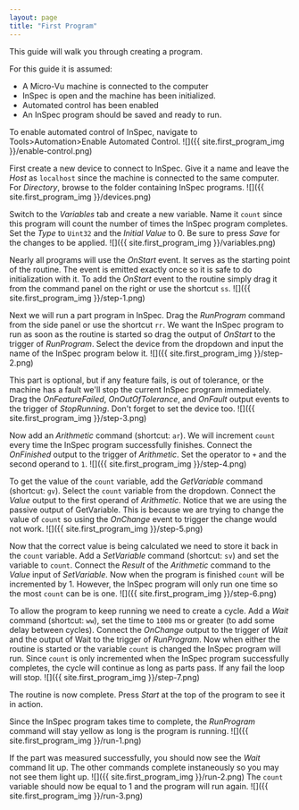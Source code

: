 ```yaml
---
layout: page
title: "First Program"
---
```


This guide will walk you through creating a program.

For this guide it is assumed:
- A Micro-Vu machine is connected to the computer
- InSpec is open and the machine has been initialized.
- Automated control has been enabled
- An InSpec program should be saved and ready to run.

To enable automated control of InSpec, navigate to Tools>Automation>Enable Automated Control.
![]({{ site.first_program_img }}/enable-control.png)

First create a new device to connect to InSpec.
Give it a name and leave the _Host_ as `localhost` since the machine is connected to the same computer.
For _Directory_, browse to the folder containing InSpec programs.
![]({{ site.first_program_img }}/devices.png)
<br>

Switch to the _Variables_ tab and create a new variable.
Name it `count` since this program will count the number of times the InSpec program completes.
Set the _Type_ to `Uint32` and the _Initial Value_ to 0. Be sure to press _Save_ for the changes to be applied.
![]({{ site.first_program_img }}/variables.png)
<br>

Nearly all programs will use the _OnStart_ event.
It serves as the starting point of the routine.
The event is emitted exactly once so it is safe to do initialization with it.
To add the _OnStart_ event to the routine simply drag it from the command panel on the right or use the shortcut `ss`.
![]({{ site.first_program_img }}/step-1.png)
<br>

Next we will run a part program in InSpec.
Drag the _RunProgram_ command from the side panel or use the shortcut `rr`.
We want the InSpec program to run as soon as the routine is started so drag the output of _OnStart_ to the trigger of _RunProgram_.
Select the device from the dropdown and input the name of the InSpec program below it.
![]({{ site.first_program_img }}/step-2.png)
<br>

This part is optional, but if any feature fails, is out of tolerance, or the machine has a fault we'll stop the current InSpec program immediately.
Drag the _OnFeatureFailed_, _OnOutOfTolerance_, and _OnFault_ output events to the trigger of _StopRunning_.
Don't forget to set the device too.
![]({{ site.first_program_img }}/step-3.png)
<br>

Now add an _Arithmetic_ command (shortcut: `ar`).
We will increment `count` every time the InSpec program successfully finishes.
Connect the _OnFinished_ output to the trigger of _Arithmetic_.
Set the operator to `+` and the second operand to `1`.
![]({{ site.first_program_img }}/step-4.png)
<br>

To get the value of the `count` variable, add the _GetVariable_ command (shortcut: `gv`).
Select the `count` variable from the dropdown.
Connect the _Value_ output to the first operand of _Arithmetic_.
Notice that we are using the passive output of GetVariable.
This is because we are trying to change the value of `count` so using the _OnChange_ event to trigger the change would not work.
![]({{ site.first_program_img }}/step-5.png)
<br>

Now that the correct value is being calculated we need to store it back in the `count` variable.
Add a _SetVariable_ command (shortcut: `sv`) and set the variable to `count`.
Connect the _Result_ of the _Arithmetic_ command to the _Value_ input of _SetVariable_.
Now when the program is finished `count` will be incremented by 1.
However, the InSpec program will only run one time so the most `count` can be is one.
![]({{ site.first_program_img }}/step-6.png)
<br>

To allow the program to keep running we need to create a cycle.
Add a _Wait_ command (shortcut: `ww`), set the time to `1000` ms or greater (to add some delay between cycles).
Connect the _OnChange_ output to the trigger of _Wait_ and the output of Wait to the trigger of _RunProgram_.
Now when either the routine is started or the variable `count` is changed the InSpec program will run.
Since `count` is only incremented when the InSpec program successfully completes, the cycle will continue as long as parts pass.
If any fail the loop will stop.
![]({{ site.first_program_img }}/step-7.png)
<br>

The routine is now complete.
Press _Start_ at the top of the program to see it in action.

Since the InSpec program takes time to complete, the _RunProgram_ command will stay yellow as long is the program is running.
![]({{ site.first_program_img }}/run-1.png)

If the part was measured successfully, you should now see the _Wait_ command lit up.
The other commands complete instaneously so you may not see them light up.
![]({{ site.first_program_img }}/run-2.png)
The `count` variable should now be equal to 1 and the program will run again.
![]({{ site.first_program_img }}/run-3.png)
